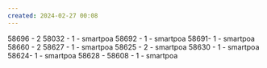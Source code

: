 ```yaml
---
created: 2024-02-27 00:08
---
```

58696 - 2
58032 - 1 - smartpoa
58692 - 1 - smartpoa
58691- 1 - smartpoa
58660 - 2 
58627 - 1 - smartpoa
58625 - 2 - smartpoa
58630 - 1 - smartpoa
58624- 1 - smartpoa
58628 - 
58608 - 1 - smartpoa







